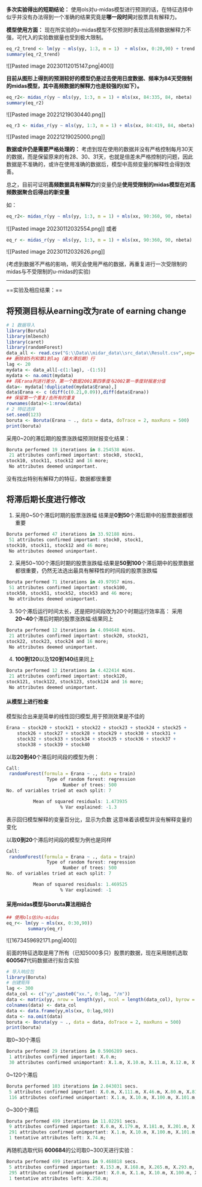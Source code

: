 **多次实验得出的短期结论：**
使用ols对u-midas模型进行预测的话，在特征选择中似乎并没有办法得到一个准确的结果究竟是**哪一段时间**对股票具有解释力。

**模型使用方面：**
现在所实验的u-midas模型不仅预测时表现出高频数据解释力不强，可代入的实验数据量也受到极大限制。
```R
eq_r2_trend <- lm(yy ~ mls(yy, 1:3, m = 1)  + mls(xx, 0:20,90) + trend )
summary(eq_r2_trend)
```
![[Pasted image 20230112015147.png|400]]

**目前从图形上得到的预测较好的模型仍是过去使用日度数据、频率为84天受限制的midas模型，其中高频数据的解释力也是较强的(如下）。**

```R
eq_r2<- midas_r(yy ~ mls(yy, 1:3, m = 1) + mls(xx, 84:335, 84, nbeta) , start = list(xx= c(1.7, 1,5)))
summary(eq_r2)
```
![[Pasted image 20221219030440.png]]
```R
eq_r3 <- midas_r(yy ~ mls(yy, 1:3, m = 1) + mls(xx, 84:419, 84, nbeta) , start = list(xx= c(1.7, 1,5)))
```
![[Pasted image 20221219025000.png]]

**数据或许仍是需要严格处理的：** 考虑到现在使用的数据并没有严格控制每月30天的数据，而是保留原来的有28、30、31天，也就是倍差未严格控制的问题，因此数据是不准确的，或许在使用准确的数据后，模型中高频变量的解释性会得到改善。

总之，目前可证明**高频数据具有解释力**的变量仍是**使用受限制的midas模型在对高频数据聚合后得出的新变量** 

如：
```R
eq_r2<- midas_r(yy ~ mls(yy, 1:3, m = 1) + mls(xx, 90:360, 90, nbeta) , start = list(xx= c(1.7, 1,5)))
```
![[Pasted image 20230112032554.png]]
或者
```R
eq_r <- midas_r(yy ~ mls(yy, 1:3, m = 1) + mls(xx, 90:360, 90, nbeta) , start = list(xx= c(1.7, 1,5)))
```
![[Pasted image 20230112032626.png]]


(考虑到数据不严格的影响，明天会使用严格的数据，再重复进行一次受限制的midas与不受限制的u-midas的实验)


---
==实验及相应结果：==
## 将预测目标从earning改为rate of earning change

```R
# 1 数据导入
library(Boruta)
library(mlbench)
library(caret)
library(randomForest)
data_all <- read.csv("G:\\Data\\midar_data\\src_data\\Result.csv",sep=',' , encoding='UTF-8')
## 删除前5列和第1到lag（最大滞后期）行
lag <- 20
mydata <- data_all[-c(1:lag), -(1:5)]
mydata <- na.omit(mydata)
## 将Erana列进行差分，第一个数是2001第四季度与2002第一季度财报差分值
data<- mydata[!duplicated(mydata$Erana),]
data$Erana <- c (diff(c(0.21,0.09)),diff(data$Erana))
## 保留第一个重复/去所有的重复
rownames(data)<-1:nrow(data)
# 2 特征选择
set.seed(123)
boruta <- Boruta(Erana ~ ., data = data, doTrace = 2, maxRuns = 500)
print(boruta)
```

采用0~20的滞后期的股票涨跌幅预测财报变化结果：
```R
Boruta performed 19 iterations in 8.254538 mins.
 21 attributes confirmed important: stock0, stock1,
stock10, stock11, stock12 and 16 more;
 No attributes deemed unimportant.
```
没有找出特别有解释力的特征，数据都很重要

## 将滞后期长度进行修改
1. 采用0~50个滞后时期的股票涨跌幅
结果是**0到50**个滞后期中的股票数据都很重要
```R
Boruta performed 47 iterations in 33.92188 mins.
 51 attributes confirmed important: stock0, stock1,
stock10, stock11, stock12 and 46 more;
 No attributes deemed unimportant.
```

2. 采用50~100个滞后时期的股票涨跌幅:结果是**50到100**个滞后期中的股票数据都很重要，仍然无法选出最具有解释性的时间段的股票涨跌幅
```R
Boruta performed 71 iterations in 49.97957 mins.
 51 attributes confirmed important: stock100,
stock50, stock51, stock52, stock53 and 46 more;
 No attributes deemed unimportant.
```

3. 50个滞后运行时间太长，还是把时间段改为20个时期运行效率高： 采用**20~40**个滞后时期的股票涨跌幅:结果同上
```R
Boruta performed 12 iterations in 4.094648 mins.
 21 attributes confirmed important: stock20, stock21,
stock22, stock23, stock24 and 16 more;
 No attributes deemed unimportant.
```

4. **100到120**以及**120到140**结果同上
```R
Boruta performed 12 iterations in 4.422414 mins.
 21 attributes confirmed important: stock120,
stock121, stock122, stock123, stock124 and 16 more;
 No attributes deemed unimportant.
```


#### 从模型上进行检查
模型拟合出来是简单的线性回归模型,用于预测效果是不佳的
```R
Erana ~ stock20 + stock21 + stock22 + stock23 + stock24 + stock25 + 
    stock26 + stock27 + stock28 + stock29 + stock30 + stock31 + 
    stock32 + stock33 + stock34 + stock35 + stock36 + stock37 + 
    stock38 + stock39 + stock40
```
以取**20到40**个滞后时间段的模型为例：
```R
Call:
 randomForest(formula = Erana ~ ., data = train) 
               Type of random forest: regression
                     Number of trees: 500
No. of variables tried at each split: 7

          Mean of squared residuals: 1.473935
                    % Var explained: -1.3
```
表示回归模型解释的变量百分比，显示为负数
这意味着该模型并没有解释变量的变化

以取**0到20**个滞后时间段的模型为例也是同样
```R
Call:
 randomForest(formula = Erana ~ ., data = train) 
               Type of random forest: regression
                     Number of trees: 500
No. of variables tried at each split: 7

          Mean of squared residuals: 1.469525
                    % Var explained: -1
```

#### 采用midas模型与boruta算法相结合

```R
## 使用ols估计u-midas
eq_r<- lm(yy ~ mls(xx, 0:30,90))
		summary(eq_r)
```
![[1673459692171.png|400]]

前面的特征选取是用了所有（已知5000多只）股票的数据，现在采用随机选取 **600567**代码数据进行拟合实验
```R
# 导入响应包
library(Boruta)
# 创建矩阵
lag <- 300
data_col <- c("yy",paste0("xx.", 0:lag, "/m"))
data <- matrix(yy, nrow = length(yy), ncol = length(data_col), byrow = FALSE)
colnames(data) <- data_col
data <- data.frame(yy,mls(xx, 0:lag,90))
data <- na.omit(data)
boruta <- Boruta(yy ~ ., data = data, doTrace = 2, maxRuns = 500)
print(boruta)
```
取0~30个滞后
```R
Boruta performed 29 iterations in 0.5906289 secs.
 1 attributes confirmed important: X.0.m;
 30 attributes confirmed unimportant: X.1.m, X.10.m, X.11.m, X.12.m, X.13.m and 25 more;
```
0~120个滞后
```R
Boruta performed 103 iterations in 2.043031 secs.
 5 attributes confirmed important: X.0.m, X.111.m, X.46.m, X.80.m, X.81.m;
 116 attributes confirmed unimportant: X.1.m, X.10.m, X.100.m, X.101.m, X.102.m and 111 more;
```
0~300个滞后
```R
Boruta performed 499 iterations in 11.02291 secs.
 9 attributes confirmed important: X.0.m, X.179.m, X.181.m, X.201.m, X.215.m and 4 more;
 291 attributes confirmed unimportant: X.1.m, X.10.m, X.100.m, X.101.m, X.102.m and 286 more;
 1 tentative attributes left: X.74.m;
```
再随机选取代码 **600684**的公司取0~300天进行实验：
```R
Boruta performed 499 iterations in 9.468818 secs.
 5 attributes confirmed important: X.153.m, X.168.m, X.265.m, X.293.m, X.7.m;
 295 attributes confirmed unimportant: X.0.m, X.1.m, X.10.m, X.100.m, X.101.m and 290 more;
 1 tentative attributes left: X.250.m;
```
